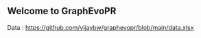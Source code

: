 ## Welcome to GraphEvoPR

Data : https://github.com/vijaybw/graphevopr/blob/main/data.xlsx

```markdown


